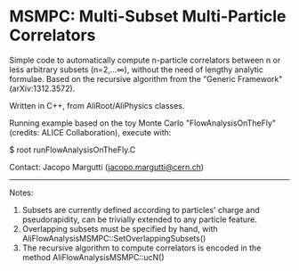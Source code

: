 # MSMPC: Multi-Subset Multi-Particle Correlators

Simple code to automatically compute n-particle correlators between n or less arbitrary subsets (n=2,…∞), without the need of lengthy analytic formulae. Based on the recursive algorithm from the "Generic Framework" (arXiv:1312.3572).

Written in C++, from AliRoot/AliPhysics classes.

Running example based on the toy Monte Carlo "FlowAnalysisOnTheFly" (credits: ALICE Collaboration), execute with:

$ root runFlowAnalysisOnTheFly.C

Contact: Jacopo Margutti (jacopo.margutti@cern.ch)

***********************************************************************************************************************************

Notes:

1) Subsets are currently defined according to particles' charge and pseudorapidity, can be trivially extended to any particle feature.
2) Overlapping subsets must be specified by hand, with AliFlowAnalysisMSMPC::SetOverlappingSubsets()
3) The recursive algorithm to compute correlators is encoded in the method AliFlowAnalysisMSMPC::ucN()



